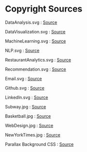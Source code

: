 # Copyright Sources

DataAnalysis.svg : [Source](https://www.flaticon.com/free-icon/data-analysis_3029209?term=data%20analytics&page=1&position=7)

DataVisualization.svg : [Source](https://www.flaticon.com/free-icon/infographic_3078946?term=data%20visualization&page=1&position=1)

MachineLearning.svg : [Source](https://www.flaticon.com/premium-icon/machine-learning_3222625?term=machine%20learning&page=1&position=14)

NLP.svg : [Source](https://www.flaticon.com/free-icon/natural-language-processing_2103768?term=natural%20language%20processing&page=1&position=11)

RestaurantAnalytics.svg : [Source](https://www.flaticon.com/free-icon/fork_1046857?term=cutlery&page=1&position=9)

Recommendation.svg : [Source](https://www.flaticon.com/free-icon/guidance_2618523?term=guidance&page=1&position=1)

Email.svg : [Source](https://iconmonstr.com/email-3-svg/)

Github.svg : [Source](https://iconmonstr.com/github-1-svg/)

LinkedIn.svg : [Source](https://iconmonstr.com/linkedin-3-svg/)

Subway.jpg : [Source](https://pixabay.com/photos/indoors-metro-platform-1853976/)

Basketball.jpg : [Source](https://pixabay.com/photos/basket-ball-game-equipment-801708/)

WebDesign.jpg : [Source](https://pixabay.com/photos/plans-design-web-design-designer-1867745/)

NewYorkTimes.jpg : [Source](https://www.pexels.com/photo/woman-holding-the-new-york-times-newspaper-1524146/)

Parallax Background CSS : [Source](https://codepen.io/saransh/pen/BKJun)